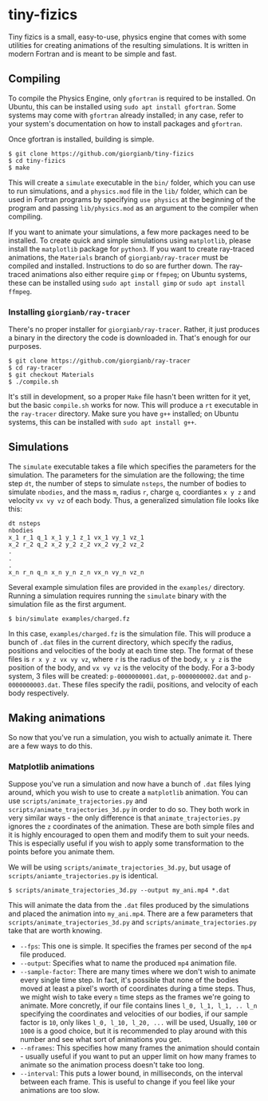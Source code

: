 # tiny-fizics
Tiny fizics is a small, easy-to-use, physics engine that comes with some utilities for creating animations of the resulting simulations. It is written in modern Fortran and is meant to be simple and fast.

## Compiling
To compile the Physics Engine, only `gfortran` is required to be installed. On Ubuntu, this can be installed using `sudo apt install gfortran`. Some systems may come with `gfortran` already installed; in any case, refer to your system's documentation on how to install packages and `gfortran`.

Once gfortran is installed, building is simple.

```
$ git clone https://github.com/giorgianb/tiny-fizics
$ cd tiny-fizics
$ make
```

This will create a `simulate` executable in the `bin/` folder, which you can use to run simulations, and a `physics.mod` file in the `lib/` folder, which can be used in Fortran programs by specifying `use physics` at the beginning of the program and passing `lib/physics.mod` as an argument to the compiler when compiling.

If you want to animate your simulations, a few more packages need to be installed. To create quick and simple simulations using `matplotlib`, please install the `matplotlib` package for `python3`. If you want to create ray-traced animations, the `Materials` branch of `giorgianb/ray-tracer` must be compiled and installed. Instructions to do so are further down. The ray-traced animations also either require `gimp` or `ffmpeg`; on Ubuntu systems, these can be installed using `sudo apt install gimp` or `sudo apt install ffmpeg`.

### Installing `giorgianb/ray-tracer`

There's no proper installer for `giorgianb/ray-tracer`. Rather, it just produces a binary in the directory the code is downloaded in. That's enough for our purposes. 

```
$ git clone https://github.com/giorgianb/ray-tracer
$ cd ray-tracer
$ git checkout Materials
$ ./compile.sh
```

It's still in development, so a proper `Make` file hasn't been written for it yet, but the basic `compile.sh` works for now. This will produce a `rt` executable in the `ray-tracer` directory. Make sure you have `g++` installed; on Ubuntu systems, this can be installed with `sudo apt install g++`.

## Simulations
The `simulate` executable takes a file which specifies the parameters for the simulation. The parameters for the simulation are the following; the time step `dt`, the number of steps to simulate `nsteps`, the number of bodies to simulate `nbodies`, and the mass `m`, radius `r`, charge `q`, coordiantes `x y z` and velocity `vx vy vz` of each body. Thus, a generalized simulation file looks like this:
```
dt nsteps
nbodies
x_1 r_1 q_1 x_1 y_1 z_1 vx_1 vy_1 vz_1
x_2 r_2 q_2 x_2 y_2 z_2 vx_2 vy_2 vz_2
.
.
.
x_n r_n q_n x_n y_n z_n vx_n vy_n vz_n
```

Several example simulation files are provided in the `examples/` directory. Running a simulation requires running the `simulate` binary with the simulation file as the first argument.
```
$ bin/simulate examples/charged.fz
```

In this case, `examples/charged.fz` is the simulation file. This will produce a bunch of `.dat` files in the current directory, which specify the radius, positions and velocities of the body at each time step. The format of these files is `r x y z vx vy vz`, where `r` is the radius of the body, `x y z` is the position of the body, and `vx vy vz` is the velocity of the body. For a 3-body system, 3 files will be created: `p-0000000001.dat`, `p-0000000002.dat` and `p-0000000003.dat`. These files specify the radii, positions, and velocity of each body respectively. 

## Making animations
So now that you've run a simulation, you wish to actually animate it. There are a few ways to do this.

### Matplotlib animations
Suppose you've run a simulation and now have a bunch of `.dat` files lying around, which you wish to use to create a `matplotlib` animation. You can use `scripts/animate_trajectories.py` and `scripts/animate_trajectories_3d.py` in order to do so. They both work in very similar ways - the only difference is that `animate_trajectories.py` ignores the `z` coordinates of the animation. These are both simple files and it is highly encouraged to open them and modify them to suit your needs. This is especially useful if you wish to apply some transformation to the points before you animate them.

We will be using `scripts/animate_trajectories_3d.py`, but usage of `scripts/aniamte_trajectories.py` is identical.
```
$ scripts/animate_trajectories_3d.py --output my_ani.mp4 *.dat
```
This will animate the data from the  `.dat` files produced by the simulations and placed the animation into `my_ani.mp4`. There are a few parameters that `scripts/animate_trajectories_3d.py` and `scripts/animate_trajectories.py` take that are worth knowing.

* `--fps`: This one is simple. It specifies the frames per second of the `mp4` file produced.
* `--output`: Specifies what to name the produced `mp4` animation file.
* `--sample-factor`: There are many times where we don't wish to animate every single time step. In fact, it's possible that none of the bodies moved at least a pixel's worth of coordinates during a time steps. Thus, we might wish to take every `n` time steps as the frames we're going to animate. More concretly, if our file contains lines `l_0, l_1, l_1, .. l_n` specifying the coordinates and velocities of our bodies, if our sample factor is `10`, only likes `l_0, l_10, l_20, ...` will be used, Usually, `100` or `1000` is a good choice, but it is recommended to play around with this number and see what sort of animations you get. 
* `--nframes`: This specifies how many frames the animation should contain - usually useful if you want to put an upper limit on how many frames to animate so the animation process doesn't take too long.
* `--interval`: This puts a lower bound, in milliseconds, on the interval between each frame. This is useful to change if you feel like your animations are too slow.
